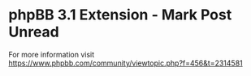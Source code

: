 # phpBB 3.1 Extension - Mark Post Unread

For more information visit https://www.phpbb.com/community/viewtopic.php?f=456&t=2314581
